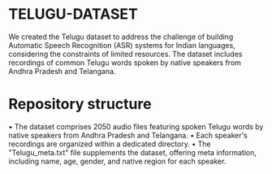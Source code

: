 # TELUGU-DATASET
We created the Telugu dataset to address the challenge of building Automatic Speech Recognition (ASR) systems for Indian languages, considering the constraints of limited resources.  The dataset includes recordings of common Telugu words spoken by native speakers from Andhra Pradesh and Telangana.

# Repository structure
•	The dataset comprises 2050 audio files featuring spoken Telugu words by native speakers from Andhra Pradesh and Telangana.
•	Each speaker's recordings are organized within a dedicated directory.
•	The "Telugu_meta.txt" file supplements the dataset, offering meta information, including name, age, gender, and native region for each speaker.
